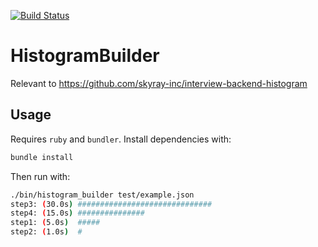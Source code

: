 [![Build Status](https://travis-ci.org/chasetopher/histogram_builder.svg?branch=master)](https://travis-ci.org/chasetopher/histogram_builder)

# HistogramBuilder

Relevant to https://github.com/skyray-inc/interview-backend-histogram

## Usage

Requires `ruby` and `bundler`. Install dependencies with:

```bash
bundle install
```

Then run with:

```bash
./bin/histogram_builder test/example.json
step3: (30.0s) ##############################
step4: (15.0s) ###############
step1: (5.0s)  #####
step2: (1.0s)  #
```

